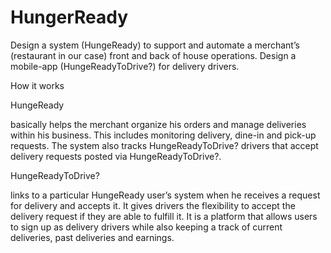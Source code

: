 # HungerReady
Design a system (HungeReady) to support and automate a merchant’s (restaurant in our case) front and back of house operations. Design a mobile-app (HungeReadyToDrive?) for delivery drivers. 

How it works

HungeReady 

basically helps the merchant organize his orders and manage deliveries within his business. 
This includes monitoring delivery, dine-in and pick-up requests. 
The system also tracks HungeReadyToDrive? drivers that accept delivery requests posted via HungeReadyToDrive?.  

HungeReadyToDrive? 

links to a particular HungeReady user’s system when he receives a request for delivery and accepts it. 
It gives drivers the flexibility to accept the delivery request if they are able to fulfill it. 
It is a platform that allows users to sign up as delivery drivers while also keeping a track of current deliveries, past deliveries and earnings. 	 
